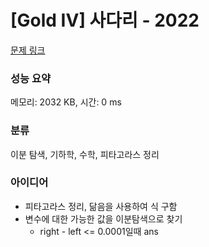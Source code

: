 # [Gold IV] 사다리 - 2022 

[문제 링크](https://www.acmicpc.net/problem/2022) 

### 성능 요약

메모리: 2032 KB, 시간: 0 ms

### 분류

이분 탐색, 기하학, 수학, 피타고라스 정리

### 아이디어
- 피타고라스 정리, 닮음을 사용하여 식 구함
- 변수에 대한 가능한 값을 이분탐색으로 찾기
  - right - left <= 0.0001일때 ans
